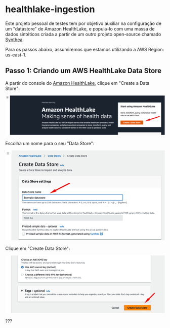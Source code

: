 # healthlake-ingestion
Este projeto pessoal de testes tem por objetivo auxiliar na configuração de um "datastore" de Amazon HealthLake, e popula-lo com uma massa de dados sintéticos criada a partir de um outro projeto open-source chamado [Synthea](https://github.com/synthetichealth/synthea).  
  
Para os passos abaixo, assumiremos que estamos utilizando a AWS Region: us-east-1.

## Passo 1: Criando um AWS HealthLake Data Store
A partir do console do [Amazon HealthLake](https://us-east-1.console.aws.amazon.com/healthlake/home?region=us-east-1#/), clique em "Create a Data Store":  
  
![Amazon HealthLake - Create Data Store - Passo 1 - 1](/images/AmazonHealthLake_create_datastore_1.png)  
  
Escolha um nome para o seu "Data Store":  
  
![Amazon HealthLake - Create Data Store - Passo 1 - 2](/images/AmazonHealthLake_create_datastore_2.png)  
  
Clique em "Create Data Store":  
  
![Amazon HealthLake - Create Data Store - Passo 1 - 3](/images/AmazonHealthLake_create_datastore_3.png)  
  
???